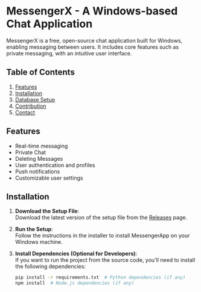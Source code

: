 # MessengerX - A Windows-based Chat Application

MessengerX is a free, open-source chat application built for Windows, enabling messaging between users. It includes core features such as private messaging, with an intuitive user interface.

## Table of Contents
1. [Features](#features)
2. [Installation](#installation)
3. [Database Setup](#database-setup)
4. [Contribution](#contribution)
5. [Contact](#contact)

## Features
- Real-time messaging
- Private Chat
- Deleting Messages
- User authentication and profiles
- Push notifications
- Customizable user settings

## Installation

1. **Download the Setup File**:  
   Download the latest version of the setup file from the [Releases](https://github.com/user/repo/releases) page.

2. **Run the Setup**:  
   Follow the instructions in the installer to install MessengerApp on your Windows machine.

3. **Install Dependencies (Optional for Developers)**:  
   If you want to run the project from the source code, you'll need to install the following dependencies:
   ```bash
   pip install -r requirements.txt  # Python dependencies (if any)
   npm install  # Node.js dependencies (if any)
